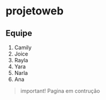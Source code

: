 # projetoweb

## Equipe
1. Camily
2. Joice
3. Rayla
4. Yara
5. Narla
6. Ana
> important!
> Pagina em contrução

